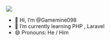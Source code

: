 
<a herf="https://discord.com/users/594483633662984192"> <img src="https://lanyard-profile-readme.vercel.app/api/594483633662984192?bg=1a1b26&borderRadius=10px&hideDiscrim=true&animated=false&hideStatus=true&hideTimestamp=true"/></a>

- 👋 Hi, I’m @Gamemine098
- 🌱 I’m currently learning PHP , Laravel
- 😄 Pronouns: He / Him
